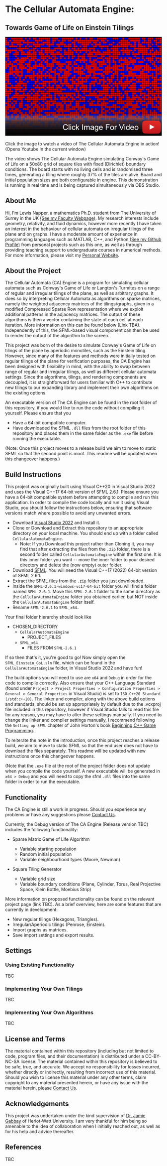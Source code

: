 # The Cellular Automata Engine:
## Towards Game of Life on Einstein Tilings

[![Conway's Game of Life on the Plane](https://github.com/LewisN3142/CellularAutomataEngine/blob/main/GoL_Thumbnail.png)](https://www.youtube.com/watch?v=9tncKbkjvZs)

Click the image to watch a video of The Cellular Automata Engine in action! (Opens Youtube in the current window)

The video shows The Cellular Automata Engine simulating Conway's Game of Life on a 50x80 grid of square tiles with fixed (Dirichlet) boundary conditions. The board starts with no living cells and is randomised three times, generating a tiling where roughly 37% of the tiles are alive. Board and initial population sizes are both configurable in engine. This demonstration is running in real time and is being captured simultaneously via OBS Studio.

## About Me

Hi, I'm Lewis Napper, a mathematics Ph.D. student from The University of Surrey in the UK [(See my Faculty Webpage)](https://www.surrey.ac.uk/people/lewis-napper). My research interests include geometry, relativity, and fluid dynamics, however more recently I have taken an interest in the behaviour of cellular automata on irregular tilings of the plane and on graphs. I have a moderate amount of experience in programming languages such as MATLAB, C++, and Python [(See my Github Profile)](https://github.com/LewisN3142) from personal projects such as this one, as well as through providing teaching support to undergraduate courses in numerical methods. For more information, please visit my [Personal Website](https://lewisn3142.github.io/).    

## About the Project

The Cellular Automata (CA) Engine is a program for simulating cellular automata such as Conway's Game of Life or Langton's Turmites on a range of regular and irregular tilings of the plane, as well as arbitrary graphs. It does so by interpreting Cellular Automata as algorithms on sparse matrices, namely the weighted adjacency matrices of the tilings/graphs, given in a modified Compressed Sparse Row representation where we exploit additional patterns in the adjacency matrices. The output of these algorithms is then a vector containing the state of each cell at each iteration. More information on this can be found below (Link TBA). Independently of this, the SFML-based visual component can then be used to render the output of the algorithm to the screen.

This project was born of the desire to simulate Conway's Game of Life on tilings of the plane by aperiodic monotiles, such as the Einstein tiling. However, since many of the features and methods were initially tested on regular tilings of the plane for verification purposes, the CA Engine has been designed with flexibility in mind, with the ability to swap between range of regular and irregular tilings, as well as different cellular automata settings. Since the algorithms, tilings, and rendering components are decoupled, it is straightforward for users familiar with C++ to contribute new tilings to our expanding library and implement their own algorithms on the existing options.

An executable version of The CA Engine can be found in the root folder of this repository, if you would like to run the code without compiling it yourself. Please ensure that you
 - Have a 64-bit compatible computer.
 - Have downloaded the SFML ``.dll`` files from the root folder of this repository and placed them in the same folder as the ``.exe`` file
before running the executable.

(Note: Once this project moves to a release build we aim to move to static SFML so that the second point is moot. This readme will be updated when this changeover happens.)

## Build Instructions
This project was originally built using Visual C++20 in Visual Studio 2022 and uses the Visual C++17 64-bit version of SFML 2.6.1. Please ensure you have a 64-bit compatible system before attempting to compile and run this application.
In order to compile the code locally and run it using Visual Studio, you should follow the instructions below, ensuring that software versions match where possible to avoid any unwanted errors.

 - Download [Visual Studio 2022](https://visualstudio.microsoft.com/vs/) and Install it.
 - Clone or Download and Extract this repository to an appropriate directory on your local machine. You should end up with a folder called ``CellularAutomataEngine``.
   - Note: If you Download this project rather than Cloning it, you may find that after extracting the files from the ``.zip`` folder, there is a second folder called ``CellularAutomataEngine`` within the first one. It is this inner folder you want -- move the inner folder to your desired directory and delete the (now empty) outer folder.
 - Download [SFML](https://www.sfml-dev.org/download/sfml/2.6.1/). You will need the Visual C++17 (2022) 64-bit version of SFML 2.6.1.
 - Extract the SFML files from the ``.zip`` folder you just downloaded.
 - Inside the ``SFML-2.6.1-windows-vc17-64-bit`` folder you will find a folder named ``SFML-2.6.1``. Move this ``SFML-2.6.1`` folder to the same directory as the ``CellularAutomataEngine`` folder you obtained earlier, but NOT inside the ``CellularAutomataEngine`` folder itself.
 - Rename ``SFML-2.6.1`` to ``SFML_x64.``

Your final folder hierarchy should look like

 - CHOSEN_DIRECTORY
   - ``CellularAutomataEngine``
     - PROJECT_FILES
   - ``SFML_x64``
     - FILES FROM ``SFML-2.6.1``

If so then that's it, you're good to go! Now simply open the ``SFML_Einstein_GoL.sln`` file, which can be found in the ``CellularAutomataEngine`` folder, in Visual Studio 2022 and have fun!

The build options you will need to use are ``x64`` and ``Debug`` in order for the code to compile correctly. Also ensure that your C++ Language Standard (found under ``Project > Project Properties > Configuration Properties > General > General Properties`` in Visual Studio) is set to ``ISO C++20 Standard (/std:c++20)``.
The linker and compiler, along with the above build options and standards, should be set up appropriately by default due to the .vcxproj file included in this repository, however if Visual Studio fails to read this file for any reason, you may have to alter these settings manually. 
If you need to change the linker and compiler settings manually, I recommend following the ``Setting up SFML`` chapter of John Horton's book [Beginning C++ Game Programming](https://subscription.packtpub.com/search?query=beginning%20c%2020%20game%20programming).

To reiterate the note in the introduction, once this project reaches a release build, we aim to move to static SFML so that the end user does not have to download the files separately. This readme will be updated with new instructions once this changeover happens.

(Note that the ``.exe`` file at the root of the project folder does not update when you compile the code yourself. A new executable will be generated in ``x64 > Debug`` and you will need to copy the sfml ``.dll`` files into the same folder in order to run the executable.

## Functionality

The CA Engine is still a work in progress. Should you experience any problems or have any suggestions please [Contact Us](https://lewisn3142.github.io/contact_page/contact.html).

Currently, the Debug version of The CA Engine (Release version TBC) includes the following functionality:

 - Sparse Matrix Game of Life Algorithm
   - Variable starting population
   - Random initial population
   - Variable neighbourhood types (Moore, Newman)
     
 - Square Tiling Generator
   - Variable grid size
   - Variable boundary conditions (Plane, Cylinder, Torus, Real Projective Space, Klein Bottle, Moebius Strip)

More information on proposed functionality can be found on the relevant project page (link TBC). As a brief overview, here are some features that are currently in development:

 - New regular tilings (Hexagons, Triangles).
 - Irregular/Aperiodic tilings (Penrose, Einstein).
 - Import graphs as matrices.
 - Save import settings and export results.

## Settings

### Using Existing Functionality
TBC

### Implementing Your Own Tilings
TBC

### Implementing Your Own Algorithms
TBC

## License and Terms

The material contained within this repository (including but not limited to code, program files, and their documentation) is distributed under a CC-BY-NC-SA license. The material contained within this repository is believed to be safe, true, and accurate. We accept no responsibility for losses incurred, whether directly or indirectly, resulting from incorrect use of this material. Should you wish to license this material under any other terms, claim copyright to any material presented herein, or have any issue with the material herein, please [Contact Us](https://lewisn3142.github.io/contact_page/contact.html).

## Acknowledgements

This project was undertaken under the kind supervision of [Dr. Jamie Gabbay](https://gabbay.org.uk/) of Heriot-Watt University. I am very thankful for him being so amenable to the idea of collaboration when I initially reached out, as well as for his help and advice thereafter.

## References
TBC
